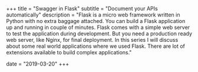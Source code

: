 +++
title = "Swagger in Flask"
subtitle = "Document your APIs automatically"
description = "Flask is a micro web framework written in Python with no extra baggage attached. You can build a Flask application up and running in couple of minutes. Flask comes with a simple web server to test the application during development. But you need a production ready web server, like Nginx, for final deployment. In this series I will discuss about some real world applications where we used Flask. There are lot of extensions available to build complex applications."

date = "2019-03-20"
+++